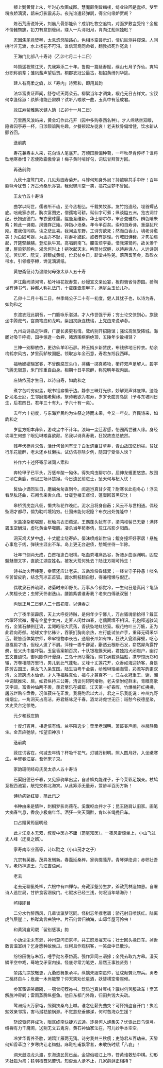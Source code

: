 <!-- { "loadSidebar": true } -->
　　额上鹅黄臂上朱，年时心坎画成图。慧魔颠倒皆麟楥，绮业轮回是蠹枢。梦里粉痕娇滴滴，鹊来灯影震苏苏。夜光谁遣轻弹鹊，得宝何缘妒贾胡？

　　炼石荒唐说补天，刘晨凡骨那能仙？成阴杜牧空追悔，对面罗敷岂受怜？金屋不情雠旖旎，铅刀有意割缠绵。赚人一片浔阳月，肯向江船照独眠？

　　忍因焦尾竟焚琴，太息悠悠陌路心。色相本空昙示幻，情机叵测井窥深。人间桃叶非无渡，水上杨花不可浔。谁信鸳鸯同命者，翻教抵死作冤禽！

　　王海门比部八十寿诗（乙卯七月二十二日）

　　吟筒遥祝鹭江天，先我筹添二十年。鲁殿一篇延寿赋，缑山七月子乔仙。爽鸠分职称前辈；雏凤蜚声望后贤。桐郡衣冠公最古，相招黄绮列华筵。

　　建人有高柔之癖，以「寿内」诗索和，即用其韵

　　法华富贵证声闻，舒卷瑶天两朵云。柳絮当年才调集，椒花元日吉祥文。宝钗何幸逢徐淑：纨裤谁能匹窦群？试听八琅歌一曲，玉真中有范成君。

　　菽庄寿菊雅集次健人韵（乙卯十一月二日）

　　万里西风浪屿来，黄金幻作此花开（园中多购泰西名种）。才人绵绣空双眼，隐者园亭寿一杯。日涉颇谙陶冬趣，夕餐顿起左徒哀！老夫秋骨偏增健，饮水新从郦谷回。

　　迭前韵

　　寿花兼寿主人来，花向诗人笔底开。万顷田腴偏种菊，一年秋尽肯停杯？谁将坠地寒香惜？忍使欺霜傲骨哀！梅子黄时喧好句，词坛甘拜贺方回。

　　再迭前韵

　　九秋十度鹭门来，几见芳园寿菊开。斗蟀何知身外局？持螯聊共手中杯！百年觞咏今犹昔；万古沧桑乐亦哀。我似樊川空一笑，插花尘梦不曾回。

　　王友竹五十寿诗

　　曲学以阿世，儒者所不齿，至今丞相弘，千载笑牧豕。友竹抱遗经，埋首蟫丛底。咄哉家赤贫，胸次富图史，僧孺笔可耕，髯仙字可煮；纵谈隘五洲，览古洞廿纪。长揖通德门，布衣傲珠履。鲲鹿竞维新，华士聊尔尔，审音聋雅郑，辨色瞶朱紫；赖此一诗痴，风骚存正始。弹指小沧桑，年今半百矣。索和自寿诗，重瀛犹尺咫。君我信同病，读之悲且喜。我闻孟东野，工诗穷欲死；然而白香山，境老诗愈美！为白固可娱，为孟亦不耻，将寿补蹉跎，或者有是理。竹城旧诗薮，才隽拍肩起，开筵擘麟脯，登坛执牛耳。高唱鹤南飞，腰笛烦李委。惜我滞鹭屿，故关渺千里，屋梁梦颜色，渴念何时止！朔吹起天末，吟筒付双鲤，以诗寿诗人，人远诗则迩。苦忆嵇、阮交，转眼成黄绮，伫君杖乡日，跻堂共称兕。落落耆英会，盈盈衣带水，引领幔亭樽，馋涎滴满纸。

　　黄恕斋征诗为温陵何母张太恭人五十寿

　　庐江鼎阀清河冑，柏叶椒花祝寿萱，纱幔宣文亲设宴，板舆骑省侍游园。猗陶世有诗书气，钟郝人称礼法门，十载蓬壶周甲子，满庭兰玉长儿孙。

　　乙卯十二月十有二日，林季绳公子二十有一初度，健人其犹子也，以诗为寿，如韵和之

　　东渡衣冠此嗣音，一门觞咏乐湛湛。才人传世强于寿；穷士论交侠到心。旗鼓坐中腾虎气，宫商笔底和龙吟。紫团灵脉连枝瑞，上党由来说孕蔘。

　　九州岛诗品定钟嵘，广厦长裘更有情。鹭屿别开招隐馆；骚坛高筑受降城。海肠对吸千呼拇，国手惊逢一敛枰，赌酒围棋俱绝顶，五陵年少敢相轻？

　　三神一别柳依依，更访仙羊叩石扉。种玉婿乡新赁庑，布钱佛地旧传衣。劫余梅鹤宗风古，梦里莼鲈故国肥。领取忘年金石意，寿君东旭我西晖。

　　福地嫏嬛瑞室春，不曾酸腐压头巾，摴蒱一掷真英物，蘅荇双声足解人。碧宇飞腾无限意，朱门珍重自由身。相期十日平原醉，称兕明年祝丙辰。

　　庄铸侬茂才生日，以诗自寿，如韵和之

　　煮字苦吟穷似孟，眠书锢癖懒于边。静参三昧灯光佛，妙解双声钵底禅。迹隐卧龙名士厄，生邻磨蝎老髯缘。祭诗我欲为君寿，岁岁长酣贾岛筵（予与东坡同日生，后君四日。君年三十有九，予六十有一矣）。

　　去年六十初度，与东海弃民约为生祭之诗而未果，今又一年矣。弃民诗来，如韵和之

　　岁星方朔本非仙，游戏尘中不计年。浪屿一尘迁客感，怡园两世雅人缘。身经坎壈生何恋？眼见琳琅喜欲颠。吊我以诗真寿我，狂奴故态总依然。

　　残年伏枥肯求刍，活计何曾问有无？白发遗臣甘草莽，青山故国忆枌榆。贫犹行乐花能醉，老未还乡杖懒扶。试仿告存除夕例，随园宁受俗人谀？

　　补作六十述怀寄示诸同人索和

　　奔轮甲子已平头，万感辛酸一恸休。得失鸡虫聊尔尔，屈伸龙蠖更悠悠。故园二顷亡秦鹿，弱冠三场沐楚猴。今日遗民前进士，坠天何与杞人忧！

　　髯仙小谪同生日，磨蝎匆匆直到今。闻道岂真甘夕死？耐寒长此抱冬心！浮云看尽肱还曲，石阙含来舌久瘖。廿载登楼王粲恨，蓬壶回首黑灰沈！

　　皋桥赁庑岂凡佣，懒共秋花作晚红。泥水且将身自蔽；风云不与世相通。偶经坠溷才都尽，倘为耽吟境始穷。仕固未能何况隐？布衣出处愧隆中！

　　米盐凌杂那堪题，枨触乌衣旧燕泥。王霸蓬头犹有子，梁鸿椎髻已无妻！满怀碧玉空酬泪，虚牝黄金早噬脐。凄杀当年荀奉倩，荒江吊影夕阳西。

　　洞天鸡犬梦中虚，十丈腥尘绕寄庐。蜃沫喷成新世宙；鲲身撞坏好家居！悬旌心事危于线，弹铗生涯出不车。岛上更无台避债，愁城坐待一半除。

　　壮年书剑两无成，白首相逢白眼横。呕血粪堆痛昌谷，折腰乡曲误渊明。固应魑魅憎文字，直欲江湖变姓名。被发大荒何处去？陆沈方朔可怜生！

　　诗书劫火莽榛芜，幸草还应让老夫。五岳难偿昏嫁累；一经甘守子孙愚！啖名辛苦留皮豹，结念荒凉正首狐。鼹水鹪枝翻自慰，得兼稽懒与倪迂。

　　偶耽泉石养疏顽，访菊时来叩野关。万事从今都觉冷，一生何日是真闲？龟肠人笑檀长史；虫臂天怜谢迭山。腰笛紫裘谁寿我？老来白傅祇双鬟！

　　丙辰正月二日健人二十四初度，以诗寿之

　　六丁夜半驱霹雳，天上大呼捉诗贼，是何年少宁馨儿，万古骚魂偷拾得？戴匡六曜环紫微，旁有金星字太白，走匿人闲廿四春，老儒面墙不相识。孔抱释送骇流俗，金鷟石麟例迁谪，孟陬昭阳大荒落，香孩坠地虹绕室。椒花柏叶三万觞，正为此君向奇郁。地球文字亿秭计，吞篆扪胸尚余热，左行能试佉卢手，重译无碍釆华舌。鞭笞涩体樊宗师，皋牢怪物李长吉，通眉长爪如有神，狂跣入瓮蹋穿壁，呕心戛戛锻才语，但经人道了不屑。萍锋一黍千辟灌，斸透云根断石发，崭然犀角露狞奰，伧父头巾羞吓裂。玉皇香案朝百灵，十队银袍簇天阙，君独抱犬闭岩户，幽讨玄文自颐悦。御风陡作汗漫游，三岛十洲尽囊括，购书满载徐福船，携孥饱历郑和辙，万卷相随万里行，男儿到此气蓬勃。丈峰十丈莲花开，众香如海迎娇客，身是陈芳古国王，乘龙飞入条支国。陆生百粤千金装，峤雅琳琅编海雪，彩鸾写韵更双清，文箫跨虎本仙骨。才人艳福胜真仙，福与才兼百不一。江左衣冠重王、谢，湘中词赋推宋、屈，如君纵持三公筹，清谈何碍阿堵物。老夫惭附纪群末，青眼高歌天宇阔，富贵神仙两不羡，羡君至乐在蟫窟。江天第一好春晖，竹爆桃符红拂拂，屠苏烂熟辛盘香，况值菽庄花正发。我将酌君以大斗，君之三乐我能说：神州九野纷烟尘，一角洞天占高洁。寿君觞咏足千春，酒龙诗虎世无匹；祇愁今夜德星聚，太史灵台定惊绝。

　　元夕和菽庄韵

　　十度灯宵月，相逢倍有情。兰亭陪逸少；栗里老渊明。箫鼓春声闹，林泉静趣生。金吾应弛禁，怅望旧神京！

　　迭前韵

　　菽庄词客在，何减去年情？杯吸千花气，灯铺万树明。照人圆月好，入坐嫩寒生。半臂春江宴，吾怀宋子京。

　　家韵珊明经母氏吴太恭人五十寿诗

　　石渠旧德已千春，又见家驹早出尘，自昔柳丸能课子，于今莱彩足娱亲。杖鸠竞祝西池宴，觥兕交称北海宾。从此筹添无量寿，萱龄半百历方新！

　　诗桥病卧红廔，简此讯之

　　书种由来是情种，刺桐梦影尚薇花。奚囊呕血拌才子；昆玉随肩认旧家。画笔大痴春气息，香衾小极病年华。酒狂一笑天同醉，肯以长绳挽日车。

　　口占赠黄筠庭明经

　　此才江夏本无双，叔度中医亦不庸（筠庭知医）。一夜风雷惊坐上，小山飞过丈人峰（迂叟之婿）。

　　家寿南毕业高等，诗以勖之（小山茂才之子）

　　亢宗有英器，茂异发硎新。春蠹延桑梓，家驹掇藻芹。青琴弹绝调；赤帜壮吾军。老朽神逾王，荒江吉语闻。

　　老去

　　老去无聊虱处裈，六根中有四禅存。舟藏深壑劳生梦，斧赦荒林造物恩。自署诗人逃世局，甘侪食客溷侯门。七鲲水已经三浅，何况当年靖海孙！

　　屿楼即目

　　二分水竹醉西风，几辈谈瀛梦呓同。怪树忘年撑老碧；骄花射日喷妖红。陆离虎气层崖上，格磔禽言曲院中。片石何曾归袖海，山邱华屋可怜虫！

　　和黄狷盦司虣「留别感事」韵

　　小劫尘尘未有涯，神州莫问旧京华。共工怒发摧天柱；壮士回头挽日车。掉舌敢言温室树？乞身愿种故侯瓜。烂柯且作观棋客，一笑盘中已散沙。

　　纷纷田悦与朱滔，唾手勋名泰岱高。强作异同三语掾；全凭去取九方皋。漫天鳞甲空中戏，蓦地戈矛室内操。怪底寻常刀笔吏，居然王事独贤劳！

　　辇路荒凉故辙更，九衢歌舞象承平。纵擒未服南蛮帅，征戍频劳北府兵。勇者二桃终自斗；危哉一木尚能擎？仰天笑劝长星酒，妖彗横空帝座倾。

　　参军蛮语笑娵隅，一鹗曾叨荐祢书。驽质岂真甘豆栈？骥材何苦服盐车！樊笼解脱冲霄鹤；雷雨蒸腾纵壑鱼。他日东都门外路，归田共饯大夫疏。

　　鹭洲烟火万家屯，照彻扶桑岛上暾。谁念徙薪先曲突？可怀揖盗自开门！执羔勉效亲邻策，害马潜袪酿祸源。不觉慈悲垂佛涕，何时苦海众生援？

　　斩蛟驱鳄莽成功，眼底终南快捷方式通。逐臭何人蝇集矢？忧谗此日鸟惊弓。缚禅有力千魔闹，送别无文五鬼穷。黄石神仙家法在，可儿妙手本空空。

　　冷梦华胥养圣胎，湖鸥江雁两无猜。诗穷我共三秋瘦；吏隐君从百劫来。天醉何知香草泣？岁寒终让老梅魁。麻鞋杜甫飘零甚，未敢伤时赋「八哀」！

　　洞天鼓浪龙头渡，东海遗民鬓已丝。金碧俄嘘江上市，苍黄谁救劫中棋。幻形凭社狐为祟；铩羽栖笯凤苦饥。知否渔人涎不止，几家鹬蚌正相持？

